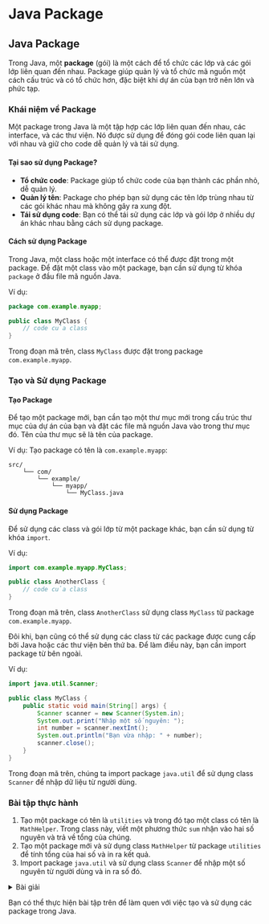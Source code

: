 # Java Package

## Java Package

Trong Java, một **package** (gói) là một cách để tổ chức các lớp và các gói lớp liên quan đến nhau. Package giúp quản lý và tổ chức mã nguồn một cách cấu trúc và có tổ chức hơn, đặc biệt khi dự án của bạn trở nên lớn và phức tạp.

### Khái niệm về Package

Một package trong Java là một tập hợp các lớp liên quan đến nhau, các interface, và các thư viện. Nó được sử dụng để đóng gói code liên quan lại với nhau và giữ cho code dễ quản lý và tái sử dụng.

#### Tại sao sử dụng Package?

* **Tổ chức code**: Package giúp tổ chức code của bạn thành các phần nhỏ, dễ quản lý.
* **Quản lý tên**: Package cho phép bạn sử dụng các tên lớp trùng nhau từ các gói khác nhau mà không gây ra xung đột.
* **Tái sử dụng code**: Bạn có thể tái sử dụng các lớp và gói lớp ở nhiều dự án khác nhau bằng cách sử dụng package.

#### Cách sử dụng Package

Trong Java, một class hoặc một interface có thể được đặt trong một package. Để đặt một class vào một package, bạn cần sử dụng từ khóa `package` ở đầu file mã nguồn Java.

Ví dụ:

```java
package com.example.myapp;

public class MyClass {
    // code của class
}
```

Trong đoạn mã trên, class `MyClass` được đặt trong package `com.example.myapp`.

### Tạo và Sử dụng Package

#### Tạo Package

Để tạo một package mới, bạn cần tạo một thư mục mới trong cấu trúc thư mục của dự án của bạn và đặt các file mã nguồn Java vào trong thư mục đó. Tên của thư mục sẽ là tên của package.

Ví dụ: Tạo package có tên là `com.example.myapp`:

```
src/
    └── com/
        └── example/
            └── myapp/
                └── MyClass.java
```

#### Sử dụng Package

Để sử dụng các class và gói lớp từ một package khác, bạn cần sử dụng từ khóa `import`.

Ví dụ:

```java
import com.example.myapp.MyClass;

public class AnotherClass {
    // code của class
}
```

Trong đoạn mã trên, class `AnotherClass` sử dụng class `MyClass` từ package `com.example.myapp`.

Đôi khi, bạn cũng có thể sử dụng các class từ các package được cung cấp bởi Java hoặc các thư viện bên thứ ba. Để làm điều này, bạn cần import package từ bên ngoài.

Ví dụ:

```java
import java.util.Scanner;

public class MyClass {
    public static void main(String[] args) {
        Scanner scanner = new Scanner(System.in);
        System.out.print("Nhập một số nguyên: ");
        int number = scanner.nextInt();
        System.out.println("Bạn vừa nhập: " + number);
        scanner.close();
    }
}
```

Trong đoạn mã trên, chúng ta import package `java.util` để sử dụng class `Scanner` để nhập dữ liệu từ người dùng.

### Bài tập thực hành

1. Tạo một package có tên là `utilities` và trong đó tạo một class có tên là `MathHelper`. Trong class này, viết một phương thức `sum` nhận vào hai số nguyên và trả về tổng của chúng.
2. Tạo một package mới và sử dụng class `MathHelper` từ package `utilities` để tính tổng của hai số và in ra kết quả.
3. Import package `java.util` và sử dụng class `Scanner` để nhập một số nguyên từ người dùng và in ra số đó.

<details>

<summary>Bài giải</summary>

#### 1. Tạo Package và Class Utility

1. Tạo một package có tên là `utilities`.
2. Trong package `utilities`, tạo một class có tên là `MathHelper`.
3. Trong class `MathHelper`, viết một phương thức có tên là `sum` nhận vào hai số nguyên và trả về tổng của chúng.

```java
package utilities;

public class MathHelper {
    public static int sum(int a, int b) {
        return a + b;
    }
}

```

#### 2. Sử dụng Class Utility

1. Tạo một package mới và đặt tên là `app`.
2. Trong package `app`, tạo một class có tên là `Main`.
3. Trong class `Main`, sử dụng class `MathHelper` từ package `utilities` để tính tổng của hai số và in ra kết quả.

```java
package app;

import utilities.MathHelper;

public class Main {
    public static void main(String[] args) {
        int a = 10;
        int b = 20;
        int sum = MathHelper.sum(a, b);
        System.out.println("Tổng của " + a + " và " + b + " là: " + sum);
    }
}

```

#### 3. Sử dụng Scanner

1. Trong class `Main`, import package `java.util.Scanner`.
2. Sử dụng class `Scanner` để nhập một số nguyên từ người dùng và in ra số đó.

```java
package app;

import java.util.Scanner;

public class Main {
    public static void main(String[] args) {
        Scanner scanner = new Scanner(System.in);
        System.out.print("Nhập một số nguyên: ");
        int number = scanner.nextInt();
        System.out.println("Bạn vừa nhập: " + number);
        scanner.close();
    }
}

```

</details>

Bạn có thể thực hiện bài tập trên để làm quen với việc tạo và sử dụng các package trong Java.
